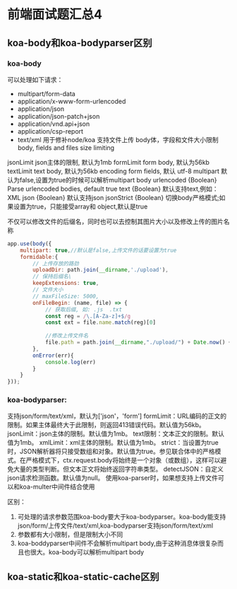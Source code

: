 # 前端面试题汇总4
## koa-body和koa-bodyparser区别
### koa-body
可以处理如下请求：
- multipart/form-data
- application/x-www-form-urlencoded
- application/json
- application/json-patch+json
- application/vnd.api+json
- application/csp-report
- text/xml
用于修补node/koa
支持文件上传
body体，字段和文件大小限制
body, fields and files size limiting

jsonLimit json主体的限制, 默认为1mb
formLimit form body, 默认为56kb
textLimit text body, 默认为56kb
encoding form fields, 默认 utf-8
multipart 默认为false,设置为true的时候可以解析multipart body
urlencoded {Boolean} Parse urlencoded bodies, default true
text {Boolean} 默认支持text,例如：XML
json {Boolean} 默认支持json
jsonStrict {Boolean} 切换body严格模式;如果设置为true，只能接受array和 object,默认是true 


不仅可以修改文件的后缀名，同时也可以去控制其图片大小以及修改上传的图片名称
```js
app.use(body({
    multipart: true,//默认是false,上传文件的话要设置为true
    formidable:{
        // 上传存放的路劲
        uploadDir: path.join(__dirname,'./upload'),
        // 保持后缀名\
        keepExtensions: true,
        // 文件大小
        // maxFileSize: 5000,
        onFileBegin: (name, file) => {
            // 获取后缀, 如: .js  .txt
            const reg = /\.[A-Za-z]+$/g
            const ext = file.name.match(reg)[0]
            
            //修改上传文件名
            file.path = path.join(__dirname,"./upload/") + Date.now() + ext;
        },
        onError(err){
            console.log(err)
        }
    }
})); 
```
### koa-bodyparser:
支持json/form/text/xml，默认为['json'，'form']
formLimit：URL编码的正文的限制。如果主体最终大于此限制，则返回413错误代码。默认值为56kb。
jsonLimit：json主体的限制。默认值为1mb。
text限制：文本正文的限制。默认值为1mb。
xmlLimit：xml主体的限制。默认值为1mb。
strict：当设置为true时，JSON解析器将只接受数组和对象。默认值为true。参见联合体中的严格模式。在严格模式下，ctx.request.body将始终是一个对象（或数组），这样可以避免大量的类型判断。但文本正文将始终返回字符串类型。
detectJSON：自定义json请求检测函数。默认值为null。
使用koa-parser时，如果想支持上传文件可以和koa-multer中间件结合使用

区别：
1. 可处理的请求参数范围koa-body要大于koa-bodyparser。koa-body能支持json/form/上传文件/text/xml,koa-bodyparser支持json/form/text/xml
2. 参数都有大小限制，但是限制大小不同
3. koa-boddyparser中间件不会解析multipart body,由于这种消息体很复杂而且也很大。koa-body可以解析multipart body
## koa-static和koa-static-cache区别
